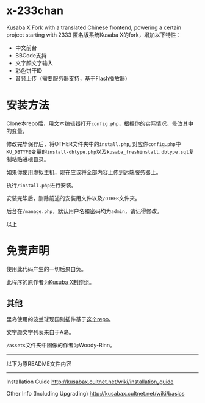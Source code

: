 # x-233chan
Kusaba X Fork with a translated Chinese frontend, powering a certain project starting with 2333
匿名版系统Kusaba X的fork，增加以下特性：
- 中文前台
- BBCode支持
- 文字颜文字输入
- 彩色饼干ID
- 音频上传（需要服务器支持，基于Flash播放器）


# 安装方法 #
Clone本repo后，用文本编辑器打开``config.php``，根据你的实际情况，修改其中的变量。

修改完毕保存后，将OTHER文件夹中的``install.php``, 对应你``config.php``中``KU_DBTYPE``变量的``install-dbtype.php``以及``kusaba_freshinstall.dbtype.sql``复制粘贴进根目录。

如果你使用虚拟主机，现在应该将全部内容上传到远端服务器上。

执行``/install.php``进行安装。

安装完毕后，删除前述的安装用文件以及``/OTHER``文件夹。

后台在``/manage.php``，默认用户名和密码均为``admin``，请记得修改。

以上

# 免责声明 #

使用此代码产生的一切后果自负。

此程序的原作者为[Kusuba X制作组](https://github.com/Edaha)。

## 其他 ##

里岛使用的波兰球现国别插件基于[这个repo](https://github.com/exclude/kusaba-int-module)。

文字颜文字列表来自于A岛。

``/assets``文件夹中图像的作者为Woody-Rinn。


----------
以下为原README文件内容

----------
Installation Guide
http://kusabax.cultnet.net/wiki/installation_guide

Other Info (Including Upgrading)
http://kusabax.cultnet.net/wiki/basics
